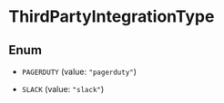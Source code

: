 

# ThirdPartyIntegrationType

## Enum


* `PAGERDUTY` (value: `"pagerduty"`)

* `SLACK` (value: `"slack"`)



